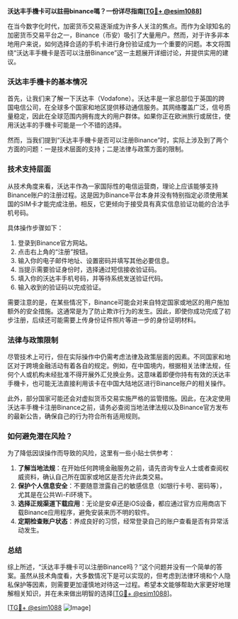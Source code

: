 **沃达丰手機卡可以註冊binance嗎？一份详尽指南[[TG💪+ @esim1088](https://t.me/s/esim1088)]**

在当今数字化时代，加密货币交易逐渐成为许多人关注的焦点。而作为全球知名的加密货币交易平台之一，Binance（币安）吸引了大量用户。然而，对于许多非本地用户来说，如何选择合适的手机卡进行身份验证成为一个重要的问题。本文将围绕“沃达丰手機卡是否可以注册Binance”这一主题展开详细讨论，并提供实用的建议。

### 沃达丰手機卡的基本情况

首先，让我们来了解一下沃达丰（Vodafone）。沃达丰是一家总部位于英国的跨国电信公司，在全球多个国家和地区提供移动通信服务。其网络覆盖广泛，信号质量稳定，因此在全球范围内拥有庞大的用户群体。如果你正在欧洲旅行或居住，使用沃达丰的手機卡可能是一个不错的选择。

然而，当我们提到“沃达丰手機卡是否可以注册Binance”时，实际上涉及到了两个方面的问题：一是技术层面的支持；二是法律与政策方面的限制。

### 技术支持层面

从技术角度来看，沃达丰作為一家国际性的电信运营商，理论上应该能够支持Binance账户的注册过程。这是因为Binance平台本身并没有特别指定必须使用某国的SIM卡才能完成注册。相反，它更倾向于接受具有真实信息验证功能的合法手机号码。

具体操作步骤如下：
1. 登录到Binance官方网站。
2. 点击右上角的“注册”按钮。
3. 输入你的电子邮件地址、设置密码并填写其他必要信息。
4. 当提示需要验证身份时，选择通过短信接收验证码。
5. 填入你的沃达丰手机号码，并等待系统发送验证代码。
6. 输入收到的验证码以完成验证。

需要注意的是，在某些情况下，Binance可能会对来自特定国家或地区的用户施加额外的安全措施。这通常是为了防止欺诈行为的发生。因此，即使你成功完成了初步注册，后续还可能需要上传身份证件照片等进一步的身份证明材料。

### 法律与政策限制

尽管技术上可行，但在实际操作中仍需考虑法律及政策层面的因素。不同国家和地区对于跨境金融活动有着各自的规定。例如，在中国境内，根据相关法律法规，任何个人或机构未经批准不得开展外汇兑换业务。这意味着即便你持有有效的沃达丰手機卡，也可能无法直接利用该卡在中国大陆地区进行Binance账户的相关操作。

此外，部分国家可能还会对虚拟货币交易实施严格的监管措施。因此，在决定使用沃达丰手機卡注册Binance之前，请务必查阅当地法律法规以及Binance官方发布的最新公告，确保自己的行为符合所有适用规则。

### 如何避免潜在风险？

为了降低因误操作而导致的风险，这里有一些小贴士供参考：

1. **了解当地法规**：在开始任何跨境金融服务之前，请先咨询专业人士或者查阅权威资料，确认自己所在国家或地区是否允许此类交易。
2. **保护个人信息安全**：不要随意泄露自己的敏感信息（如银行卡号、密码等），尤其是在公共Wi-Fi环境下。
3. **选择正规渠道下载应用**：无论是安卓还是iOS设备，都应通过官方应用商店下载Binance应用程序，避免安装来历不明的软件。
4. **定期检查账户状态**：养成良好的习惯，经常登录自己的账户查看是否有异常活动发生。

### 总结

综上所述，“沃达丰手機卡可以注册Binance吗？”这个问题并没有一个简单的答案。虽然从技术角度看，大多数情况下是可以实现的，但考虑到法律环境和个人隐私保护等因素，则需要更加谨慎地对待这一过程。希望本文能够帮助大家更好地理解相关知识，并在未来做出明智的选择[[TG💪+ @esim1088](https://t.me/s/esim1088)]。

[[TG💪+ @esim1088](https://t.me/s/esim1088) ![Image](https://i.postimg.cc/4NQfJmqS/Snipaste-2025-05-13-00-14-12.png)]